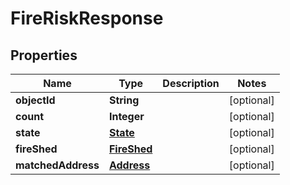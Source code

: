 
# FireRiskResponse

## Properties
Name | Type | Description | Notes
------------ | ------------- | ------------- | -------------
**objectId** | **String** |  |  [optional]
**count** | **Integer** |  |  [optional]
**state** | [**State**](State.md) |  |  [optional]
**fireShed** | [**FireShed**](FireShed.md) |  |  [optional]
**matchedAddress** | [**Address**](Address.md) |  |  [optional]



